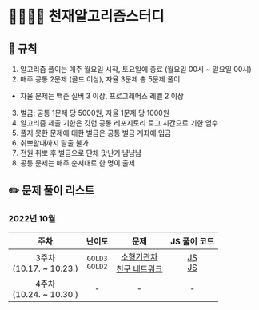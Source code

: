 # 👨‍👩‍👧‍👦 천재알고리즘스터디

## 📌 규칙

1. 알고리즘 풀이는 매주 월요일 시작, 토요일에 종료
   (월요일 00시 ~ 일요일 00시)
2. 매주 공통 2문제 (골드 이상), 자율 3문제 총 5문제 풀이

- 자율 문제는 백준 실버 3 이상, 프로그래머스 레벨 2 이상

3. 벌금: 공통 1문제 당 5000원, 자율 1문제 당 1000원
4. 알고리즘 제출 기한은 깃헙 공통 레포지토리 로그 시간으로 기한 엄수
5. 풀지 못한 문제에 대한 벌금은 공통 벌금 계좌에 입금
6. 취뽀할때까지 탈출 불가
7. 전원 취뽀 후 벌금으로 단체 맛난거 냠냠냠
8. 공통 문제는 매주 순서대로 한 명이 출제

## ✏️ 문제 풀이 리스트

### 2022년 10월

|             주차             |           난이도            |                                                         문제                                                         |                                                                                           JS 풀이 코드                                                                                            |
| :--------------------------: | :-------------------------: | :------------------------------------------------------------------------------------------------------------------: | :-----------------------------------------------------------------------------------------------------------------------------------------------------------------------------------------------: |
| 3주차<br />(10.17. ~ 10.23.) | `GOLD3`<br /> `GOLD2`<br /> | [소형기관차](https://www.acmicpc.net/problem/2616)<br /> [친구 네트워크](https://www.acmicpc.net/problem/4195)<br /> | [JS](https://github.com/Eunyeol-Lucas/algorithm_solution/blob/master/GOLD3/소형기관차.js)<br /> [JS](https://github.com/Eunyeol-Lucas/algorithm_solution/blob/master/GOLD2/친구네트워크.js)<br /> |
| 4주차<br />(10.24. ~ 10.30.) |              -              |                                                          -                                                           |                                                                                                 -                                                                                                 |
